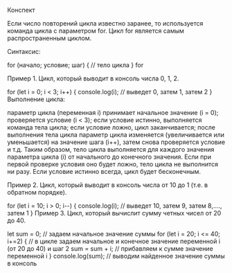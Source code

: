 Конспект

Если число повторений цикла известно заранее, то используется команда цикла с параметром for. Цикл for является самым распространенным циклом.

Синтаксис:

for (начало; условие; шаг) {
  // тело цикла 
}
for

Пример 1. Цикл, который выводит в консоль числа 0, 1, 2.

for (let i = 0; i < 3; i++) { 
  console.log(i); // выведет 0, затем 1, затем 2
}
Выполнение цикла:

параметр цикла (переменная i) принимает начальное значение (i = 0);
проверяется условие (i < 3);
если условие истинно, выполняется команда тела цикла;
если условие ложно, цикл заканчивается;
после выполнения тела цикла параметр цикла изменяется (увеличивается или уменьшается) на значение шага (i++), затем снова проверяется условие и т.д.
Таким образом, тело цикла выполняется для каждого значения параметра цикла (i) от начального до конечного значения. Если при первой проверке условия оно будет ложно, тело цикла не выполнится ни разу. Если условие истинно всегда, цикл будет бесконечным.

Пример 2. Цикл, который выводит в консоль числа от 10 до 1 (т.е. в обратном порядке).

for (let i = 10; i > 0; i--) { 
  console.log(i); // выведет 10, затем 9, затем 8,...., затем 1
}
Пример 3. Цикл, который вычислит сумму четных чисел от 20 до 40.

let sum = 0;                       // задаем начальное значение суммы
for (let i = 20; i <= 40; i+=2) {  // в цикле задаем начальное и конечное значение переменной i (от 20 до 40) и шаг 2 
   sum = sum + i;                  // прибавляем к сумме значение переменной i
}
 console.log(sum);                 // выводим найденное значение суммы в консоль
